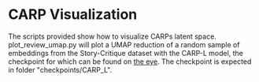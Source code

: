 # CARP Visualization

The scripts provided show how to visualize CARPs latent space. plot_review_umap.py will plot a UMAP reduction of a random sample of embeddings from the Story-Critique dataset with the CARP-L model, the checkpoint for which can be found on [the eye](https://the-eye.eu/public/AI/models/CARP/CARP_L.pt). The checkpoint is expected in folder "checkpoints/CARP_L".